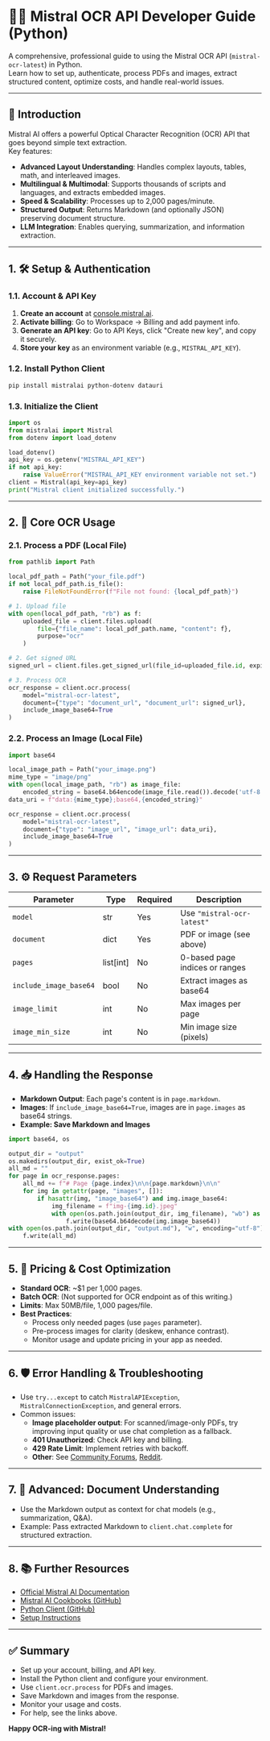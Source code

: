 # 🧑‍💻 Mistral OCR API Developer Guide (Python)

A comprehensive, professional guide to using the Mistral OCR API (`mistral-ocr-latest`) in Python.  
Learn how to set up, authenticate, process PDFs and images, extract structured content, optimize costs, and handle real-world issues.

---

## 🚀 Introduction

Mistral AI offers a powerful Optical Character Recognition (OCR) API that goes beyond simple text extraction.  
Key features:
- **Advanced Layout Understanding**: Handles complex layouts, tables, math, and interleaved images.
- **Multilingual & Multimodal**: Supports thousands of scripts and languages, and extracts embedded images.
- **Speed & Scalability**: Processes up to 2,000 pages/minute.
- **Structured Output**: Returns Markdown (and optionally JSON) preserving document structure.
- **LLM Integration**: Enables querying, summarization, and information extraction.

---

## 1. 🛠️ Setup & Authentication

### 1.1. Account & API Key

1. **Create an account** at [console.mistral.ai](https://console.mistral.ai/).
2. **Activate billing**: Go to Workspace → Billing and add payment info.
3. **Generate an API key**: Go to API Keys, click "Create new key", and copy it securely.
4. **Store your key** as an environment variable (e.g., `MISTRAL_API_KEY`).

### 1.2. Install Python Client

```bash
pip install mistralai python-dotenv datauri
```

### 1.3. Initialize the Client

```python
import os
from mistralai import Mistral
from dotenv import load_dotenv

load_dotenv()
api_key = os.getenv("MISTRAL_API_KEY")
if not api_key:
    raise ValueError("MISTRAL_API_KEY environment variable not set.")
client = Mistral(api_key=api_key)
print("Mistral client initialized successfully.")
```

---

## 2. 📄 Core OCR Usage

### 2.1. Process a PDF (Local File)

```python
from pathlib import Path

local_pdf_path = Path("your_file.pdf")
if not local_pdf_path.is_file():
    raise FileNotFoundError(f"File not found: {local_pdf_path}")

# 1. Upload file
with open(local_pdf_path, "rb") as f:
    uploaded_file = client.files.upload(
        file={"file_name": local_pdf_path.name, "content": f},
        purpose="ocr"
    )

# 2. Get signed URL
signed_url = client.files.get_signed_url(file_id=uploaded_file.id, expiry=60).url

# 3. Process OCR
ocr_response = client.ocr.process(
    model="mistral-ocr-latest",
    document={"type": "document_url", "document_url": signed_url},
    include_image_base64=True
)
```

### 2.2. Process an Image (Local File)

```python
import base64

local_image_path = Path("your_image.png")
mime_type = "image/png"
with open(local_image_path, "rb") as image_file:
    encoded_string = base64.b64encode(image_file.read()).decode('utf-8')
data_uri = f"data:{mime_type};base64,{encoded_string}"

ocr_response = client.ocr.process(
    model="mistral-ocr-latest",
    document={"type": "image_url", "image_url": data_uri},
    include_image_base64=True
)
```

---

## 3. ⚙️ Request Parameters

| Parameter             | Type         | Required | Description |
|-----------------------|--------------|----------|-------------|
| `model`               | str          | Yes      | Use `"mistral-ocr-latest"` |
| `document`            | dict         | Yes      | PDF or image (see above) |
| `pages`               | list[int]    | No       | 0-based page indices or ranges |
| `include_image_base64`| bool         | No       | Extract images as base64 |
| `image_limit`         | int          | No       | Max images per page |
| `image_min_size`      | int          | No       | Min image size (pixels) |

---

## 4. 📥 Handling the Response

- **Markdown Output**: Each page's content is in `page.markdown`.
- **Images**: If `include_image_base64=True`, images are in `page.images` as base64 strings.
- **Example: Save Markdown and Images**

```python
import base64, os

output_dir = "output"
os.makedirs(output_dir, exist_ok=True)
all_md = ""
for page in ocr_response.pages:
    all_md += f"# Page {page.index}\n\n{page.markdown}\n\n"
    for img in getattr(page, "images", []):
        if hasattr(img, "image_base64") and img.image_base64:
            img_filename = f"img-{img.id}.jpeg"
            with open(os.path.join(output_dir, img_filename), "wb") as f:
                f.write(base64.b64decode(img.image_base64))
with open(os.path.join(output_dir, "output.md"), "w", encoding="utf-8") as f:
    f.write(all_md)
```

---

## 5. 💸 Pricing & Cost Optimization

- **Standard OCR**: ~$1 per 1,000 pages.
- **Batch OCR**: (Not supported for OCR endpoint as of this writing.)
- **Limits**: Max 50MB/file, 1,000 pages/file.
- **Best Practices**:
  - Process only needed pages (use `pages` parameter).
  - Pre-process images for clarity (deskew, enhance contrast).
  - Monitor usage and update pricing in your app as needed.

---

## 6. 🛡️ Error Handling & Troubleshooting

- Use `try...except` to catch `MistralAPIException`, `MistralConnectionException`, and general errors.
- Common issues:
  - **Image placeholder output**: For scanned/image-only PDFs, try improving input quality or use chat completion as a fallback.
  - **401 Unauthorized**: Check API key and billing.
  - **429 Rate Limit**: Implement retries with backoff.
  - **Other**: See [Community Forums](https://stackoverflow.com/questions/tagged/mistral-ai), [Reddit](https://www.reddit.com/r/MistralAI/).

---

## 7. 🧠 Advanced: Document Understanding

- Use the Markdown output as context for chat models (e.g., summarization, Q&A).
- Example: Pass extracted Markdown to `client.chat.complete` for structured extraction.

---

## 8. 📚 Further Resources

- [Official Mistral AI Documentation](https://docs.mistral.ai/)
- [Mistral AI Cookbooks (GitHub)](https://github.com/mistralai/cookbook)
- [Python Client (GitHub)](https://github.com/mistralai/client-python)
- [Setup Instructions](Mistral_OCR_Setup_Instructions.md)

---

## ✅ Summary

- Set up your account, billing, and API key.
- Install the Python client and configure your environment.
- Use `client.ocr.process` for PDFs and images.
- Save Markdown and images from the response.
- Monitor your usage and costs.
- For help, see the links above.

**Happy OCR-ing with Mistral!**
